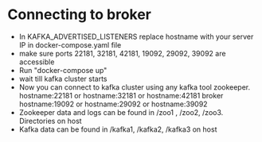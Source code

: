# Connecting to broker


  - In KAFKA_ADVERTISED_LISTENERS replace hostname with your server IP in 
docker-compose.yaml file
  - make sure ports 22181, 32181, 42181, 19092, 29092, 39092 are  accessible 
  - Run "docker-compose up"
  - wait till kafka cluster starts
  - Now you can connect to kafka cluster using any kafka tool zookeeper.   
    hostname:22181 or hostname:32181 or hostname:42181
	broker       hostname:19092 or hostname:29092 or hostname:39092
  - Zookeeper data and logs can be found in /zoo1 , /zoo2, /zoo3. Directories on host
  - Kafka data can be found in /kafka1, /kafka2, /kafka3 on host


